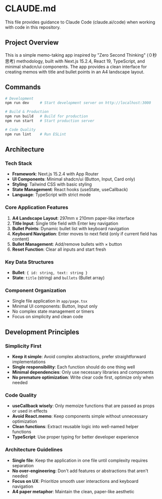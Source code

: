 # CLAUDE.md

This file provides guidance to Claude Code (claude.ai/code) when working with code in this repository.

## Project Overview

This is a simple memo-taking app inspired by "Zero Second Thinking" (０秒思考) methodology, built with Next.js 15.2.4, React 19, TypeScript, and minimal shadcn/ui components. The app provides a clean interface for creating memos with title and bullet points in an A4 landscape layout.

## Commands

```bash
# Development
npm run dev     # Start development server on http://localhost:3000

# Build & Production
npm run build   # Build for production
npm run start   # Start production server

# Code Quality
npm run lint    # Run ESLint
```

## Architecture

### Tech Stack
- **Framework**: Next.js 15.2.4 with App Router
- **UI Components**: Minimal shadcn/ui (Button, Input, Card only)
- **Styling**: Tailwind CSS with basic styling
- **State Management**: React hooks (useState, useCallback)
- **Language**: TypeScript with strict mode

### Core Application Features
1. **A4 Landscape Layout**: 297mm x 210mm paper-like interface
2. **Title Input**: Single title field with Enter key navigation
3. **Bullet Points**: Dynamic bullet list with keyboard navigation
4. **Keyboard Navigation**: Enter moves to next field (only if current field has content)
5. **Bullet Management**: Add/remove bullets with × button
6. **Reset Function**: Clear all inputs and start fresh

### Key Data Structures
- **Bullet**: `{ id: string, text: string }`
- **State**: `title` (string) and `bullets` (Bullet array)

### Component Organization
- Single file application in `app/page.tsx`
- Minimal UI components: Button, Input only
- No complex state management or timers
- Focus on simplicity and clean code

## Development Principles

### Simplicity First
- **Keep it simple**: Avoid complex abstractions, prefer straightforward implementations
- **Single responsibility**: Each function should do one thing well
- **Minimal dependencies**: Only use necessary libraries and components
- **No premature optimization**: Write clear code first, optimize only when needed

### Code Quality
- **useCallback wisely**: Only memoize functions that are passed as props or used in effects
- **Avoid React.memo**: Keep components simple without unnecessary optimization
- **Clean functions**: Extract reusable logic into well-named helper functions
- **TypeScript**: Use proper typing for better developer experience

### Architecture Guidelines
- **Single file**: Keep the application in one file until complexity requires separation
- **No over-engineering**: Don't add features or abstractions that aren't needed
- **Focus on UX**: Prioritize smooth user interactions and keyboard navigation
- **A4 paper metaphor**: Maintain the clean, paper-like aesthetic